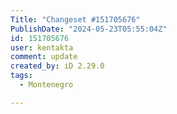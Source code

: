 ```yaml
---
Title: "Changeset #151705676"
PublishDate: "2024-05-23T05:55:04Z"
id: 151705676
user: kentakta
comment: update
created_by: iD 2.29.0
tags:
  - Montenegro

---
```

